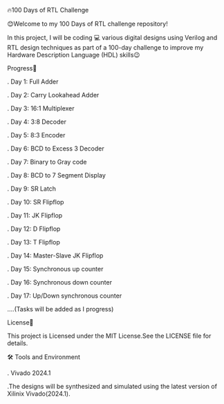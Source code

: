🔥100 Days of RTL Challenge

😊Welcome to my 100 Days of RTL challenge repository!

In this project, I will be coding 💻  various digital designs using Verilog and RTL design techniques as part of a 100-day challenge to improve my Hardware Description Language (HDL) skills😉

Progress📆

. Day 1: Full Adder

. Day 2: Carry Lookahead Adder

. Day 3: 16:1 Multiplexer

. Day 4: 3:8 Decoder

. Day 5: 8:3 Encoder

. Day 6: BCD to Excess 3 Decoder

. Day 7: Binary to Gray code

. Day 8: BCD to 7 Segment Display

. Day 9: SR Latch

. Day 10: SR Flipflop

. Day 11: JK Flipflop

. Day 12: D Flipflop

. Day 13: T Flipflop

. Day 14: Master-Slave JK Flipflop

. Day 15: Synchronous up counter

. Day 16: Synchronous down counter

. Day 17: Up/Down synchronous counter

….(Tasks will be added as I progress)

License🪪

This project is Licensed under the MIT License.See the LICENSE file for details.

🛠 Tools and Environment

. Vivado 2024.1


  .The designs will be synthesized and simulated using the latest version of Xilinix Vivado(2024.1).
